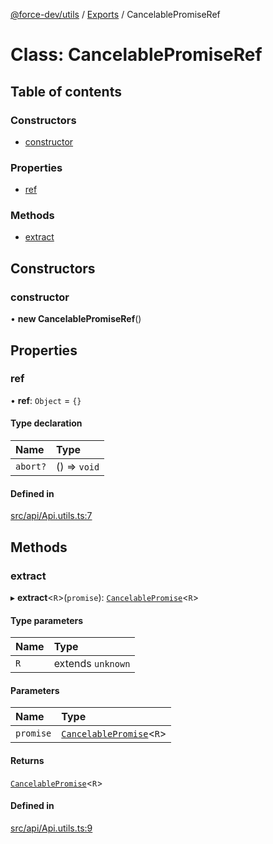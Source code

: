 [@force-dev/utils](../README.md) / [Exports](../modules.md) / CancelablePromiseRef

# Class: CancelablePromiseRef

## Table of contents

### Constructors

- [constructor](CancelablePromiseRef.md#constructor)

### Properties

- [ref](CancelablePromiseRef.md#ref)

### Methods

- [extract](CancelablePromiseRef.md#extract)

## Constructors

### constructor

• **new CancelablePromiseRef**()

## Properties

### ref

• **ref**: `Object` = `{}`

#### Type declaration

| Name | Type |
| :------ | :------ |
| `abort?` | () => `void` |

#### Defined in

[src/api/Api.utils.ts:7](https://github.com/epifanovmd/utils/blob/78a5c89/src/api/Api.utils.ts#L7)

## Methods

### extract

▸ **extract**<`R`\>(`promise`): [`CancelablePromise`](../interfaces/CancelablePromise.md)<`R`\>

#### Type parameters

| Name | Type |
| :------ | :------ |
| `R` | extends `unknown` |

#### Parameters

| Name | Type |
| :------ | :------ |
| `promise` | [`CancelablePromise`](../interfaces/CancelablePromise.md)<`R`\> |

#### Returns

[`CancelablePromise`](../interfaces/CancelablePromise.md)<`R`\>

#### Defined in

[src/api/Api.utils.ts:9](https://github.com/epifanovmd/utils/blob/78a5c89/src/api/Api.utils.ts#L9)
